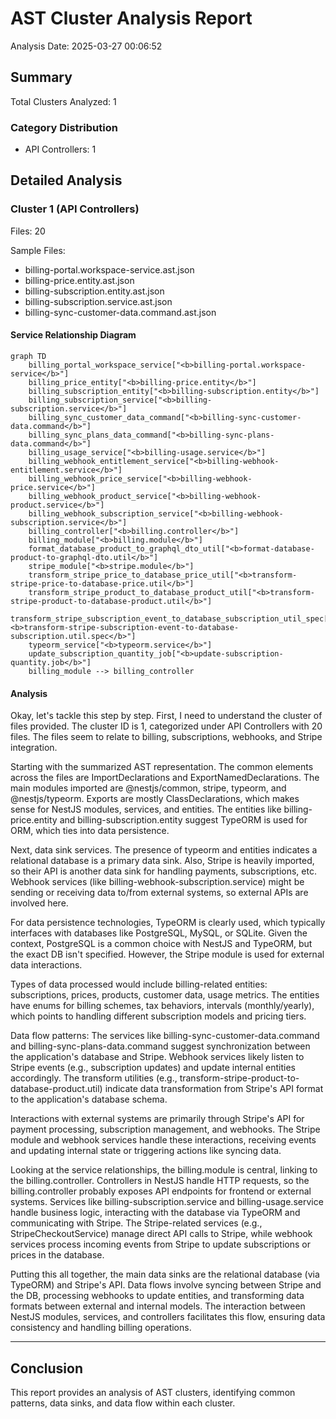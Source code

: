 # AST Cluster Analysis Report

Analysis Date: 2025-03-27 00:06:52

## Summary

Total Clusters Analyzed: 1

### Category Distribution

- API Controllers: 1

## Detailed Analysis

### Cluster 1 (API Controllers)

Files: 20

Sample Files:
- billing-portal.workspace-service.ast.json
- billing-price.entity.ast.json
- billing-subscription.entity.ast.json
- billing-subscription.service.ast.json
- billing-sync-customer-data.command.ast.json

#### Service Relationship Diagram

```mermaid
graph TD
    billing_portal_workspace_service["<b>billing-portal.workspace-service</b>"]
    billing_price_entity["<b>billing-price.entity</b>"]
    billing_subscription_entity["<b>billing-subscription.entity</b>"]
    billing_subscription_service["<b>billing-subscription.service</b>"]
    billing_sync_customer_data_command["<b>billing-sync-customer-data.command</b>"]
    billing_sync_plans_data_command["<b>billing-sync-plans-data.command</b>"]
    billing_usage_service["<b>billing-usage.service</b>"]
    billing_webhook_entitlement_service["<b>billing-webhook-entitlement.service</b>"]
    billing_webhook_price_service["<b>billing-webhook-price.service</b>"]
    billing_webhook_product_service["<b>billing-webhook-product.service</b>"]
    billing_webhook_subscription_service["<b>billing-webhook-subscription.service</b>"]
    billing_controller["<b>billing.controller</b>"]
    billing_module["<b>billing.module</b>"]
    format_database_product_to_graphql_dto_util["<b>format-database-product-to-graphql-dto.util</b>"]
    stripe_module["<b>stripe.module</b>"]
    transform_stripe_price_to_database_price_util["<b>transform-stripe-price-to-database-price.util</b>"]
    transform_stripe_product_to_database_product_util["<b>transform-stripe-product-to-database-product.util</b>"]
    transform_stripe_subscription_event_to_database_subscription_util_spec["<b>transform-stripe-subscription-event-to-database-subscription.util.spec</b>"]
    typeorm_service["<b>typeorm.service</b>"]
    update_subscription_quantity_job["<b>update-subscription-quantity.job</b>"]
    billing_module --> billing_controller
```

#### Analysis

</think>

Okay, let's tackle this step by step. First, I need to understand the cluster of files provided. The cluster ID is 1, categorized under API Controllers with 20 files. The files seem to relate to billing, subscriptions, webhooks, and Stripe integration. 

Starting with the summarized AST representation. The common elements across the files are ImportDeclarations and ExportNamedDeclarations. The main modules imported are @nestjs/common, stripe, typeorm, and @nestjs/typeorm. Exports are mostly ClassDeclarations, which makes sense for NestJS modules, services, and entities. The entities like billing-price.entity and billing-subscription.entity suggest TypeORM is used for ORM, which ties into data persistence.

Next, data sink services. The presence of typeorm and entities indicates a relational database is a primary data sink. Also, Stripe is heavily imported, so their API is another data sink for handling payments, subscriptions, etc. Webhook services (like billing-webhook-subscription.service) might be sending or receiving data to/from external systems, so external APIs are involved here.

For data persistence technologies, TypeORM is clearly used, which typically interfaces with databases like PostgreSQL, MySQL, or SQLite. Given the context, PostgreSQL is a common choice with NestJS and TypeORM, but the exact DB isn't specified. However, the Stripe module is used for external data interactions.

Types of data processed would include billing-related entities: subscriptions, prices, products, customer data, usage metrics. The entities have enums for billing schemes, tax behaviors, intervals (monthly/yearly), which points to handling different subscription models and pricing tiers.

Data flow patterns: The services like billing-sync-customer-data.command and billing-sync-plans-data.command suggest synchronization between the application's database and Stripe. Webhook services likely listen to Stripe events (e.g., subscription updates) and update internal entities accordingly. The transform utilities (e.g., transform-stripe-product-to-database-product.util) indicate data transformation from Stripe's API format to the application's database schema.

Interactions with external systems are primarily through Stripe's API for payment processing, subscription management, and webhooks. The Stripe module and webhook services handle these interactions, receiving events and updating internal state or triggering actions like syncing data.

Looking at the service relationships, the billing.module is central, linking to the billing.controller. Controllers in NestJS handle HTTP requests, so the billing.controller probably exposes API endpoints for frontend or external systems. Services like billing-subscription.service and billing-usage.service handle business logic, interacting with the database via TypeORM and communicating with Stripe. The Stripe-related services (e.g., StripeCheckoutService) manage direct API calls to Stripe, while webhook services process incoming events from Stripe to update subscriptions or prices in the database.

Putting this all together, the main data sinks are the relational database (via TypeORM) and Stripe's API. Data flows involve syncing between Stripe and the DB, processing webhooks to update entities, and transforming data formats between external and internal models. The interaction between NestJS modules, services, and controllers facilitates this flow, ensuring data consistency and handling billing operations.

---


## Conclusion

This report provides an analysis of AST clusters, identifying common patterns, data sinks, and data flow within each cluster.
